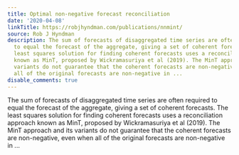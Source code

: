 ```yaml
---
title: Optimal non-negative forecast reconciliation
date: '2020-04-08'
linkTitle: https://robjhyndman.com/publications/nnmint/
source: Rob J Hyndman
description: The sum of forecasts of disaggregated time series are often required
  to equal the forecast of the aggregate, giving a set of coherent forecasts. The
  least squares solution for finding coherent forecasts uses a reconciliation approach
  known as MinT, proposed by Wickramasuriya et al (2019). The MinT approach and its
  variants do not guarantee that the coherent forecasts are non-negative, even when
  all of the original forecasts are non-negative in ...
disable_comments: true
---
```

The sum of forecasts of disaggregated time series are often required to equal the forecast of the aggregate, giving a set of coherent forecasts. The least squares solution for finding coherent forecasts uses a reconciliation approach known as MinT, proposed by Wickramasuriya et al (2019). The MinT approach and its variants do not guarantee that the coherent forecasts are non-negative, even when all of the original forecasts are non-negative in ...
